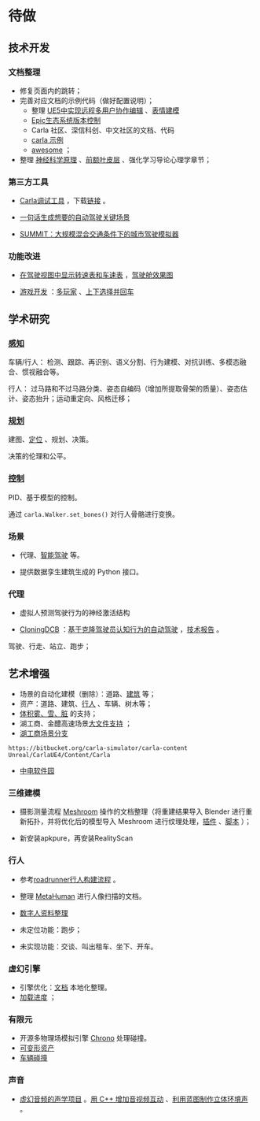 # 待做

## 技术开发

### 文档整理
- 修复页面内的跳转；
- 完善对应文档的示例代码（做好配置说明）；
  - 整理 [UE5中实现远程多用户协作编辑](https://mp.weixin.qq.com/s/9yqjZjK29sz676vFX6faIQ) 、[表情建模](https://mp.weixin.qq.com/s?__biz=MzAxNzMzODkyMA==&mid=2650671035&idx=1&sn=3f931afdf56a5a3d26eb2100a913fc28) 
  - [Epic生态系统版本控制](https://mp.weixin.qq.com/s?__biz=MzAxNzMzODkyMA==&mid=2650681397&idx=1&sn=b372f97855c9651823cfa2f9fa92be6f) 
  - Carla 社区、深信科创、中文社区的文档、代码 
  - [carla 示例](https://github.com/OpenHUTB/carla/tree/master/PythonAPI/examples) 
  - [awesome](https://github.com/Amin-Tgz/awesome-CARLA) ；
- 整理 [神经科学原理](https://github.com/OpenHUTB/neuro) 、[前额叶皮层](https://github.com/OpenHUTB/PFC) 、强化学习导论心理学章节；

### 第三方工具
- [Carla调试工具](https://gitee.com/kin-zhang/quickly-carla) ，下载[链接](https://www.microsoft.com/en-us/download/details.aspx?id=58090) 。

- [一句话生成想要的自动驾驶关键场景](https://github.com/javyduck/ChatScene) 

- [SUMMIT：大规模混合交通条件下的城市驾驶模拟器](https://github.com/AdaCompNUS/summit)

### 功能改进

- [在驾驶视图中显示转速表和车速表](https://github.com/carla-simulator/carla/issues/89) ，[驾驶舱效果图](https://s4-frame.ozstatic.by/1000/236/108/20/20108236_2.jpg) 

- [游戏开发](./game.md) ：[多玩家](https://github.com/initialed85/carla-multiplayer) 、[上下选择并回车](https://github.com/wtripp180901/CarlaTestGenGame)

## 学术研究
### [感知](algorithms/perception.md)
车辆/行人：
检测、跟踪、再识别、语义分割、行为建模、对抗训练、多模态融合、惯视融合等。

行人：
过马路和不过马路分类、姿态自编码（增加所提取骨架的质量）、姿态估计、姿态抬升；运动重定向、风格迁移；

### [规划](algorithms/planning.md)
建图、[定位](algorithms/localization.md) 、规划、决策。

决策的伦理和公平。

### [控制](algorithms/control.md)
PID、基于模型的控制。

通过 `carla.Walker.set_bones()` 对行人骨骼进行变换。

### 场景
* 代理、[智能驾驶](https://openhutb.github.io/carla_doc/ecosys_iss/) 等。

* 提供数据孪生建筑生成的 Python 接口。

### 代理
* 虚拟人预测驾驶行为的神经激活结构

* [CloningDCB](walker/cloning_DCB.md) ：[基于克隆驾驶员认知行为的自动驾驶](https://www.linkedin.com/posts/carla-simulator_cloningdcb-research-is-supported-by-project-activity-7188621705307635712-6bes/) ，[技术报告](https://www.webology.org/data-cms/articles/20201222123506pmWEB17061.pdf) 。

驾驶、行走、站立、跑步；


## 艺术增强
* 场景的自动化建模（删除）：道路、[建筑](https://github.com/chenzhaiyu/footprint-detection) 等；
* 资产：道路、建筑、[行人](https://github.com/EpicGames/MetaHuman-DNA-Calibration) 、车辆、树木等；
* [体积雾、雪、脏](https://bitbucket.org/carla-simulator/carla-content/pull-requests/382) 的支持；
* 湖工商、金醴高速场景[大文件支持](./tuto_G_lfs.md) ；
* [湖工商场景分支](https://bitbucket.org/hutbcity/openhutbcarla/src/main/)
```shell
https://bitbucket.org/carla-simulator/carla-content Unreal/CarlaUE4/Content/Carla
```

* [中电软件园](https://overpass-api.de/api/map?bbox=112.8671,28.2281,112.8873,28.2412) 

### 三维建模

* 摄影测量流程 [Meshroom](https://github.com/OpenHUTB/Meshroom) 操作的文档整理（将重建结果导入 Blender 进行重新拓扑，并将优化后的模型导入 Meshroom 进行纹理处理，[插件](https://github.com/SBCV/Blender-Addon-Photogrammetry-Importer) 、[脚本](https://github.com/tibicen/meshroom2blender) ）；

* 新安装apkpure，再安装RealityScan

### 行人
* 参考[roadrunner行人构建流程](https://ww2.mathworks.cn/help/roadrunner-scenario/ug/import-custom-character-meshes.html) 。

* 整理 [MetaHuman](https://github.com/EpicGames/MetaHuman-DNA-Calibration) 进行人像扫描的文档。 

* [数字人资料整理](https://github.com/YUANZHUO-BNU/metahuman_overview)

* 未定位功能：跑步；

* 未实现功能：交谈、叫出租车、坐下、开车。



### 虚幻引擎
* 引擎优化：[文档](https://github.com/OpenHUTB/engine_doc) 本地化整理。
* [加载进度](https://www.unrealengine.com/marketplace/en-US/product/loading-screen-with-load-percentage) ；

### 有限元
* 开源多物理场模拟引擎 [Chrono](https://projectchrono.org/) 处理碰撞。
* [可变形资产](https://github.com/GPUOpen-Effects/FEMFX) 
* [车辆碰撞](https://github.com/OpenRadioss/OpenRadioss)

### 声音
* [虚幻音频的声学项目](https://www.unrealengine.com/marketplace/en-US/product/06cfe91228c04848a0f6d6f7fb7b40f0?sessionInvalidated=true) 。[用 C++ 增加音视频互动](https://blog.csdn.net/agora_cloud/article/details/106293719) 、[利用蓝图制作立体环境声](利用蓝图制作立体环境声) 。



